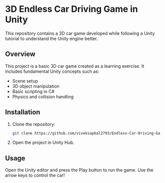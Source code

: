 # 3D Endless Car Driving Game in Unity

This repository contains a 3D car game developed while following a Unity tutorial to understand the Unity engine better.

## Overview

This project is a basic 3D car game created as a learning exercise. It includes fundamental Unity concepts such as:

- Scene setup
- 3D object manipulation
- Basic scripting in C#
- Physics and collision handling

## Installation

1. Clone the repository:
   ```sh
   git clone https://github.com/viveksapkal2793/Endless-Car-Driving-Game.git

2. Open the project in Unity Hub.


## Usage

Open the Unity editor and press the Play button to run the game. Use the arrow keys to control the car!

